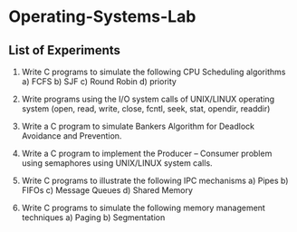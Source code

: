 # Operating-Systems-Lab

## List of Experiments

1. Write C programs to simulate the following CPU Scheduling algorithms
   a) FCFS b) SJF c) Round Robin d) priority

2. Write programs using the I/O system calls of UNIX/LINUX operating system
   (open, read, write, close, fcntl, seek, stat, opendir, readdir)

3. Write a C program to simulate Bankers Algorithm for Deadlock Avoidance and Prevention.

4. Write a C program to implement the Producer – Consumer problem using semaphores using
   UNIX/LINUX system calls.

5. Write C programs to illustrate the following IPC mechanisms
   a) Pipes b) FIFOs c) Message Queues d) Shared Memory

6. Write C programs to simulate the following memory management techniques
   a) Paging b) Segmentation
